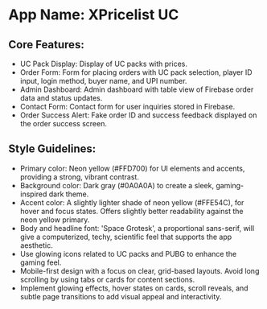 # **App Name**: XPricelist UC

## Core Features:

- UC Pack Display: Display of UC packs with prices.
- Order Form: Form for placing orders with UC pack selection, player ID input, login method, buyer name, and UPI number.
- Admin Dashboard: Admin dashboard with table view of Firebase order data and status updates.
- Contact Form: Contact form for user inquiries stored in Firebase.
- Order Success Alert: Fake order ID and success feedback displayed on the order success screen.

## Style Guidelines:

- Primary color: Neon yellow (#FFD700) for UI elements and accents, providing a strong, vibrant contrast.
- Background color: Dark gray (#0A0A0A) to create a sleek, gaming-inspired dark theme.
- Accent color: A slightly lighter shade of neon yellow (#FFE54C), for hover and focus states. Offers slightly better readability against the neon yellow primary.
- Body and headline font: 'Space Grotesk', a proportional sans-serif, will give a computerized, techy, scientific feel that supports the app aesthetic.
- Use glowing icons related to UC packs and PUBG to enhance the gaming feel.
- Mobile-first design with a focus on clear, grid-based layouts. Avoid long scrolling by using tabs or cards for content sections.
- Implement glowing effects, hover states on cards, scroll reveals, and subtle page transitions to add visual appeal and interactivity.